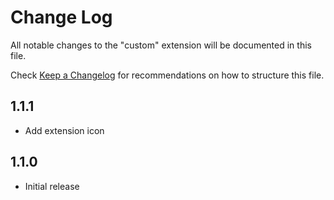 # Change Log
All notable changes to the "custom" extension will be documented in this file.

Check [Keep a Changelog](http://keepachangelog.com/) for recommendations on how to structure this file.

## 1.1.1
- Add extension icon

## 1.1.0
- Initial release
